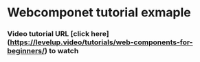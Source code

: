 # Webcomponet tutorial exmaple

### Video tutorial URL [click here] (https://levelup.video/tutorials/web-components-for-beginners/) to watch